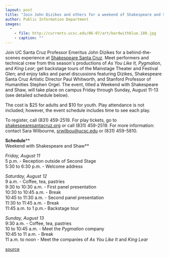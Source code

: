 ```yaml
---
layout: post
title: "Join John Dizikes and others for a weekend of Shakespeare and Shaw"
author: Public Information Department
images:
  -
    - file: http://currents.ucsc.edu/06-07/art/bardwithblue.180.jpg
    - caption: ""
---
```


Join UC Santa Cruz Professor Emeritus John Dizikes for a behind-the-scenes experience at [Shakespeare Santa Cruz][1]. Meet performers and technical crew from this season's productions of _As You Like It,_ _Pygmalion_, and _King Lear_; get backstage tours of the Mainstage Theater and Festival Glen; and enjoy talks and panel discussions featuring Dizikes, Shakespeare Santa Cruz Artistic Director Paul Whitworth, and Stanford Professor of Humanities Stephen Orgel. The event, titled a Weekend with Shakespeare and Shaw, will take place on campus Friday through Sunday, August 11-13 (see detailed schedule below).

The cost is $25 for adults and $10 for youth. Play attendance is not included; however, the event schedule includes time to see each play.  

To register, call (831) 459-2519. For play tickets, go to [shakespearesantacruz.org][2] or call (831) 459-2519. For more information: contact Sara Wilbourne, [srwilbou@ucsc.edu][3] or (831) 459-5810.  

**Schedule****  
Weekend with Shakespeare and Shaw**  

_Friday, August 11_  
5 p.m. - Reception outside of Second Stage  
5:30 to 6:30 p.m. - Welcome address  

_Saturday, August 12_  
9 a.m. - Coffee, tea, pastries  
9:30 to 10:30 a.m. - First panel presentation  
10:30 to 10:45 a.m. - Break  
10:45 to 11:30 a.m. - Second panel presentation  
11:30 to 11:45 a.m. - Break  
11:45 a.m. to 1 p.m.- Backstage tour  

_Sunday, August 13_  
9:30 a.m. - Coffee, tea, pastries  
10 to 10:45 a.m. - Meet the _Pygmalion_ company  
10:45 to 11 a.m. - Break  
11 a.m. to noon - Meet the companies of _As You Like It_ and _King Lear_

[1]: http://www.shakespearesantacruz.org/
[2]: http://shakespearesantacruz.org
[3]: mailto:srwilbou@ucsc.edu

[source](http://www1.ucsc.edu/currents/06-07/07-31/brief-conference.asp "Permalink to brief-conference")

